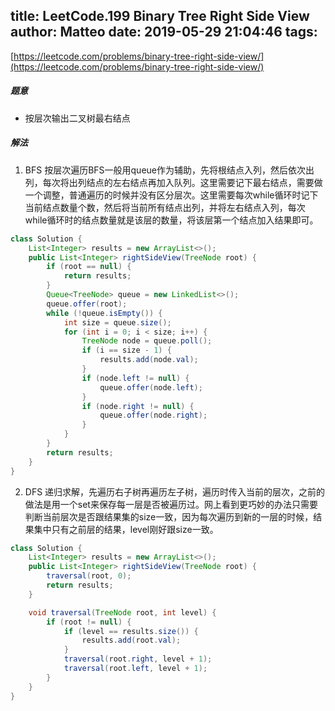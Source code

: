 title: LeetCode.199 Binary Tree Right Side View
author: Matteo
date: 2019-05-29 21:04:46
tags:
---
[https://leetcode.com/problems/binary-tree-right-side-view/](https://leetcode.com/problems/binary-tree-right-side-view/)
##### 题意
* 按层次输出二叉树最右结点
##### 解法
1. BFS
按层次遍历BFS一般用queue作为辅助，先将根结点入列，然后依次出列，每次将出列结点的左右结点再加入队列。这里需要记下最右结点，需要做一个调整，普通遍历的时候并没有区分层次。这里需要每次while循环时记下当前结点数量个数，然后将当前所有结点出列，并将左右结点入列，每次while循环时的结点数量就是该层的数量，将该层第一个结点加入结果即可。
```java
class Solution {
    List<Integer> results = new ArrayList<>();
    public List<Integer> rightSideView(TreeNode root) {
        if (root == null) {
            return results;
        }
        Queue<TreeNode> queue = new LinkedList<>();
        queue.offer(root);
        while (!queue.isEmpty()) {
            int size = queue.size();
            for (int i = 0; i < size; i++) {
                TreeNode node = queue.poll();
                if (i == size - 1) {
                    results.add(node.val);
                }
                if (node.left != null) {
                    queue.offer(node.left);
                }
                if (node.right != null) {
                    queue.offer(node.right);
                }
            }
        }
        return results;
    }
}
```
2. DFS
递归求解，先遍历右子树再遍历左子树，遍历时传入当前的层次，之前的做法是用一个set来保存每一层是否被遍历过。网上看到更巧妙的办法只需要判断当前层次是否跟结果集的size一致，因为每次遍历到新的一层的时候，结果集中只有之前层的结果，level刚好跟size一致。
```java
class Solution {
    List<Integer> results = new ArrayList<>();
    public List<Integer> rightSideView(TreeNode root) {
        traversal(root, 0);
        return results;
    }

    void traversal(TreeNode root, int level) {
        if (root != null) {
            if (level == results.size()) {
                results.add(root.val);
            }
            traversal(root.right, level + 1);
            traversal(root.left, level + 1);
        }
    }
}
```